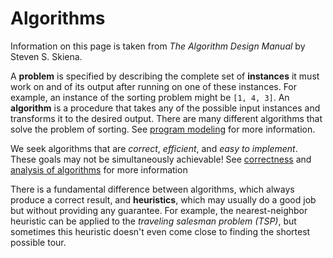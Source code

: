 # Algorithms

Information on this page is taken from _The Algorithm Design Manual_ by Steven
S. Skiena.

A **problem** is specified by describing the complete set of **instances** it
must work on and of its output after running on one of these instances. For
example, an instance of the sorting problem might be `[1, 4, 3]`. An
**algorithm** is a procedure that takes any of the possible input instances and
transforms it to the desired output. There are many different algorithms that
solve the problem of sorting. See [program modeling](program-modeling.org) for
more information.

We seek algorithms that are _correct_, _efficient_, and _easy to implement_.
These goals may not be simultaneously achievable! See
[correctness](correctness.org) and
[analysis of algorithms](algorithm-analysis.org) for more information

There is a fundamental difference between algorithms, which always produce a
correct result, and **heuristics**, which may usually do a good job but without
providing any guarantee. For example, the nearest-neighbor heuristic can be
applied to the _traveling salesman problem (TSP)_, but sometimes this heuristic
doesn't even come close to finding the shortest possible tour.
